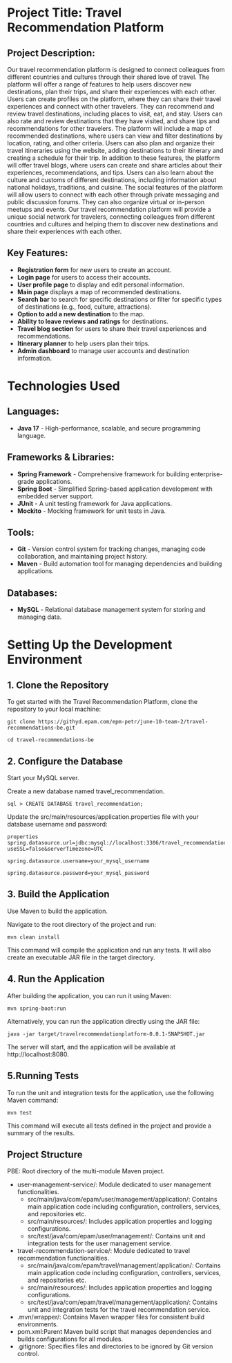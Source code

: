 # Project Title: Travel Recommendation Platform

## Project Description:
Our travel recommendation platform is designed to connect colleagues from different countries and cultures through their shared love of travel. The platform will offer a range of features to help users discover new destinations, plan their trips, and share their experiences with each other.
Users can create profiles on the platform, where they can share their travel experiences and connect with other travelers. They can recommend and review travel destinations, including places to visit, eat, and stay. Users can also rate and review destinations that they have visited, and share tips and recommendations for other travelers.
The platform will include a map of recommended destinations, where users can view and filter destinations by location, rating, and other criteria. Users can also plan and organize their travel itineraries using the website, adding destinations to their itinerary and creating a schedule for their trip.
In addition to these features, the platform will offer travel blogs, where users can create and share articles about their experiences, recommendations, and tips. Users can also learn about the culture and customs of different destinations, including information about national holidays, traditions, and cuisine.
The social features of the platform will allow users to connect with each other through private messaging and public discussion forums. They can also organize virtual or in-person meetups and events.
Our travel recommendation platform will provide a unique social network for travelers, connecting colleagues from different countries and cultures and helping them to discover new destinations and share their experiences with each other.

## Key Features:
- **Registration form** for new users to create an account.
- **Login page** for users to access their accounts.
- **User profile page** to display and edit personal information.
- **Main page** displays a map of recommended destinations.
- **Search bar** to search for specific destinations or filter for specific types of destinations (e.g., food, culture, attractions).
- **Option to add a new destination** to the map.
- **Ability to leave reviews and ratings** for destinations.
- **Travel blog section** for users to share their travel experiences and recommendations.
- **Itinerary planner** to help users plan their trips.
- **Admin dashboard** to manage user accounts and destination information.

# Technologies Used

## Languages:
- **Java 17** - High-performance, scalable, and secure programming language.
## Frameworks & Libraries:
- **Spring Framework** - Comprehensive framework for building enterprise-grade applications.
- **Spring Boot** - Simplified Spring-based application development with embedded server support.
- **JUnit** - A unit testing framework for Java applications.
- **Mockito** - Mocking framework for unit tests in Java.

## Tools:
- **Git** - Version control system for tracking changes, managing code collaboration, and maintaining project history.
- **Maven** - Build automation tool for managing dependencies and building applications.


## Databases:
- **MySQL** - Relational database management system for storing and managing data.

# Setting Up the Development Environment

## 1. Clone the Repository
To get started with the Travel Recommendation Platform, clone the repository to your local machine:

    git clone https://githyd.epam.com/epm-petr/june-10-team-2/travel-recommendations-be.git

    cd travel-recommendations-be 


## 2. Configure the Database
Start your MySQL server.

Create a new database named travel_recommendation.

    sql > CREATE DATABASE travel_recommendation;

Update the src/main/resources/application.properties file with your database username and password:

    properties spring.datasource.url=jdbc:mysql://localhost:3306/travel_recommendation?useSSL=false&serverTimezone=UTC
   
    spring.datasource.username=your_mysql_username

    spring.datasource.password=your_mysql_password
## 3. Build the Application
Use Maven to build the application.

Navigate to the root directory of the project and run:

    mvn clean install

This command will compile the application and run any tests. It will also create an executable JAR file in the target directory.
## 4. Run the Application
After building the application, you can run it using Maven:

    mvn spring-boot:run
Alternatively, you can run the application directly using the JAR file:

    java -jar target/travelrecommendationplatform-0.0.1-SNAPSHOT.jar

The server will start, and the application will be available at http://localhost:8080.
## 5.Running Tests
To run the unit and integration tests for the application, use the following Maven command:

    mvn test

This command will execute all tests defined in the project and provide a summary of the results.
## Project Structure

PBE: Root directory of the multi-module Maven project.
- user-management-service/: Module dedicated to user management functionalities.
  - src/main/java/com/epam/user/management/application/: Contains main application code including configuration, controllers, services, and repositories etc.
  - src/main/resources/: Includes application properties and logging configurations.
  - src/test/java/com/epam/user/management/: Contains unit and integration tests for the user management service.
- travel-recommendation-service/: Module dedicated to travel recommendation functionalities.
  - src/main/java/com/epam/travel/management/application/: Contains main application code including configuration, controllers, services, and repositories etc.
  - src/main/resources/: Includes application properties and logging configurations.
  - src/test/java/com/epam/travel/management/application/: Contains unit and integration tests for the travel recommendation service.
- .mvn/wrapper/: Contains Maven wrapper files for consistent build environments.
- pom.xml:Parent Maven build script that manages dependencies and builds configurations for all modules.
- .gitignore: Specifies files and directories to be ignored by Git version control.
